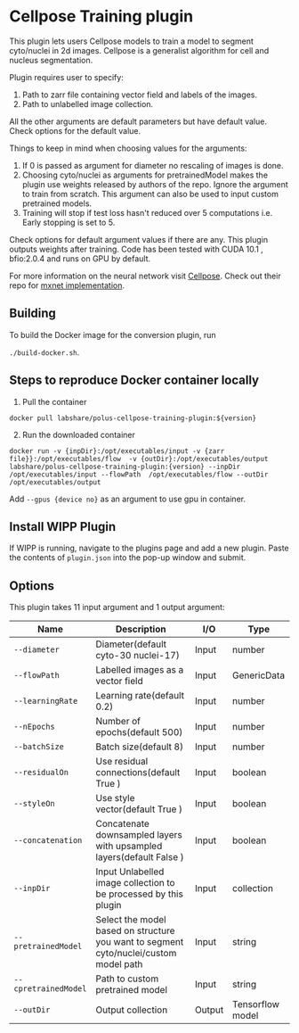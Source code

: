 # Cellpose Training plugin

This plugin lets users Cellpose models to train a model to segment cyto/nuclei in 2d images.
Cellpose is a generalist algorithm for cell and nucleus segmentation.

Plugin requires user to specify:

1. Path to zarr file containing vector field and labels of the images.
2. Path to unlabelled image collection.

All the other arguments are default parameters but have default value. Check options for the default
value.

Things to keep in mind when choosing values for the arguments:

1. If 0 is passed as argument for diameter no rescaling of images is done.
2. Choosing cyto/nuclei as arguments for pretrainedModel makes the plugin use weights released by
   authors of the repo. Ignore the argument to train from scratch. This argument can also be used to
   input custom pretrained models.
3. Training will stop if test loss hasn't reduced over 5 computations i.e. Early stopping is set to 5.

Check options for default argument values if there are any. This plugin outputs weights after
training. Code has been tested with CUDA 10.1 , bfio:2.0.4 and runs on GPU by default.

For more information on the neural network
visit  [Cellpose](https://www.biorxiv.org/content/10.1101/2020.02.02.931238v1). Check out their repo
for [mxnet implementation](https://github.com/MouseLand/cellpose/tree/master/cellpose).

## Building

To build the Docker image for the conversion plugin, run

`./build-docker.sh`.

## Steps to reproduce Docker container locally

1. Pull the container

`docker pull labshare/polus-cellpose-training-plugin:${version}`

2. Run the downloaded container

`docker run -v {inpDir}:/opt/executables/input -v {zarr file}}:/opt/executables/flow  -v {outDir}:/opt/executables/output labshare/polus-cellpose-training-plugin:{version} --inpDir /opt/executables/input --flowPath  /opt/executables/flow --outDir /opt/executables/output`

Add `--gpus {device no}` as an argument to use gpu in container.

## Install WIPP Plugin

If WIPP is running, navigate to the plugins page and add a new plugin. Paste the contents
of `plugin.json` into the pop-up window and submit.

## Options

This plugin takes 11 input argument and 1 output argument:

| Name          | Description             | I/O    | Type   |
|---------------|-------------------------|--------|--------|
|`--diameter` | Diameter(default cyto-30 nuclei-17) | Input | number |
|`--flowPath` | Labelled images as a vector field | Input | GenericData |
|`--learningRate` | Learning rate(default 0.2) | Input | number |
|`--nEpochs` | Number of epochs(default 500) | Input | number |
|`--batchSize` | Batch size(default 8) |Input | number |
|`--residualOn` | Use residual connections(default True ) | Input | boolean |
|`--styleOn` | Use style vector(default True ) | Input | boolean |
|`--concatenation` | Concatenate downsampled layers with upsampled layers(default False ) | Input | boolean |
| `--inpDir` | Input Unlabelled image collection to be processed by this plugin | Input | collection |
| `--pretrainedModel` | Select the model based on structure you want to segment cyto/nuclei/custom model path | Input | string |
| `--cpretrainedModel` | Path to custom pretrained model | Input | string |
| `--outDir` | Output collection | Output | Tensorflow model |










